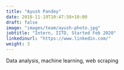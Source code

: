 ```yaml
---
title: "Ayush Pandey"
date: 2018-11-19T10:47:58+10:00
draft: false
image: "images/team/ayush-photo.jpg"
jobtitle: "Intern, IITD, Started Feb 2020"
linkedinurl: "https://www.linkedin.com/"
weight: 3
---
```


Data analysis, machine learning, web scraping
